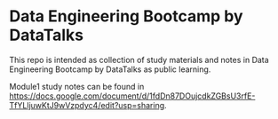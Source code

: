 # Data Engineering Bootcamp by DataTalks

This repo is intended as collection of study materials and notes in Data Engineering Bootcamp by DataTalks as public learning.

Module1 study notes can be found in https://docs.google.com/document/d/1fdDn87DOujcdkZGBsU3rfE-TfYLljuwKtJ9wVzpdyc4/edit?usp=sharing.